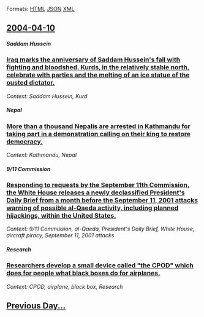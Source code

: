 
Formats: [HTML](2004/04/10/index.html)  [JSON](2004/04/10/index.json)  [XML](2004/04/10/index.xml)  

## [2004-04-10](/news/2004/04/10/index.md)

##### Saddam Hussein
### [ Iraq marks the anniversary of Saddam Hussein's fall with fighting and bloodshed. Kurds, in the relatively stable north, celebrate with parties and the melting of an ice statue of the ousted dictator. ](/news/2004/04/10/iraq-marks-the-anniversary-of-saddam-hussein-s-fall-with-fighting-and-bloodshed-kurds-in-the-relatively-stable-north-celebrate-with-part.md)
_Context: Saddam Hussein, Kurd_

##### Nepal
### [ More than a thousand Nepalis are arrested in Kathmandu for taking part in a demonstration calling on their king to restore democracy. ](/news/2004/04/10/more-than-a-thousand-nepalis-are-arrested-in-kathmandu-for-taking-part-in-a-demonstration-calling-on-their-king-to-restore-democracy.md)
_Context: Kathmandu, Nepal_

##### 9/11 Commission
### [ Responding to requests by the September 11th Commission, the White House releases a newly declassified President's Daily Brief from a month before the September 11, 2001 attacks warning of possible al-Qaeda activity, including planned hijackings, within the United States. ](/news/2004/04/10/responding-to-requests-by-the-september-11th-commission-the-white-house-releases-a-newly-declassified-president-s-daily-brief-from-a-month.md)
_Context: 9/11 Commission, al-Qaeda, President's Daily Brief, White House, aircraft piracy, September 11, 2001 attacks_

##### Research
### [ Researchers develop a small device called "the CPOD" which does for people what black boxes do for airplanes. ](/news/2004/04/10/researchers-develop-a-small-device-called-the-cpod-which-does-for-people-what-black-boxes-do-for-airplanes.md)
_Context: CPOD, airplane, black box, Research_

## [Previous Day...](/news/2004/04/9/index.md)

